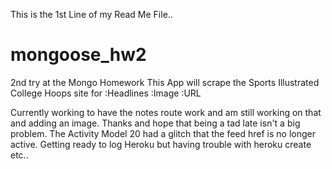 This is the 1st Line of my Read Me File.. 
# mongoose_hw2
2nd try at the Mongo Homework 
This App will scrape the Sports Illustrated College Hoops site for 
    :Headlines
    :Image
    :URL

Currently working to have the notes route work and am still working on that and adding an image. 
Thanks and hope that being a tad late isn't a big problem. 
The Activity Model 20 had a glitch that the feed href is no longer active. 
Getting ready to log Heroku but having trouble with heroku create etc..


